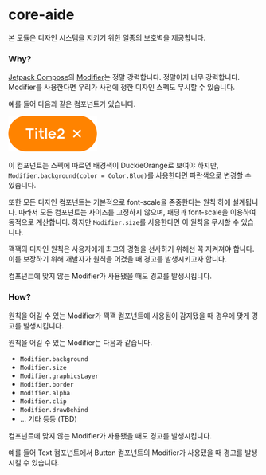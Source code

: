 # core-aide

본 모듈은 디자인 시스템을 지키기 위한 일종의 보호벽을 제공합니다.

### Why?

[Jetpack Compose](https://developer.android.com/jetpack/compose)의 [Modifier](https://developer.android.com/jetpack/compose/modifiers)는 정말 강력합니다. 정말이지 너무 강력합니다. Modifier를 사용한다면 우리가 사전에 정한 디자인 스펙도 무시할 수 있습니다.

예를 들어 다음과 같은 컴포넌트가 있습니다.

![tag](assets/tag.svg)

이 컴포넌트는 스펙에 따르면 배경색이 DuckieOrange로 보여야 하지만, `Modifier.background(color = Color.Blue)`를 사용한다면 파란색으로 변경할 수 있습니다.

또한 모든 디자인 컴포넌트는 기본적으로 font-scale을 존중한다는 원칙 하에 설계됩니다. 따라서 모든 컴포넌트는 사이즈를 고정하지 않으며, 패딩과 font-scale을 이용하여 동적으로 계산합니다. 하지만 `Modifier.size`를 사용한다면 이 원칙을 무시할 수 있습니다.

꽥꽥의 디자인 원칙은 사용자에게 최고의 경험을 선사하기 위해선 꼭 지켜져야 합니다. 이를 보장하기 위해 개발자가 원칙을 어겼을 때 경고를 발생시키고자 합니다.

컴포넌트에 맞지 않는 Modifier가 사용됐을 때도 경고를 발생시킵니다.

### How?

원칙을 어길 수 있는 Modifier가 꽥꽥 컴포넌트에 사용됨이 감지됐을 때 경우에 맞게 경고를 발생시킵니다.

원칙을 어길 수 있는 Modifier는 다음과 같습니다.

- `Modifier.background`
- `Modifier.size`
- `Modifier.graphicsLayer`
- `Modifier.border`
- `Modifier.alpha`
- `Modifier.clip`
- `Modifier.drawBehind`
- ... 기타 등등 (TBD)

컴포넌트에 맞지 않는 Modifier가 사용됐을 때도 경고를 발생시킵니다. 

예를 들어 Text 컴포넌트에서 Button 컴포넌트의 Modifier가 사용됐을 때 경고를 발생시킬 수 있습니다.
